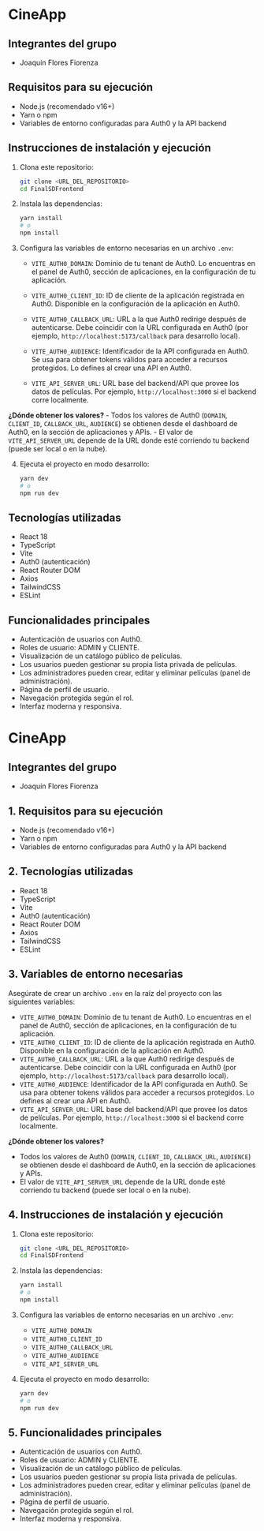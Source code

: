 # CineApp

## Integrantes del grupo
- Joaquín Flores Fiorenza

## Requisitos para su ejecución
- Node.js (recomendado v16+)
- Yarn o npm
- Variables de entorno configuradas para Auth0 y la API backend

## Instrucciones de instalación y ejecución
1. Clona este repositorio:
   ```bash
   git clone <URL_DEL_REPOSITORIO>
   cd FinalSDFrontend
   ```
2. Instala las dependencias:
   ```bash
   yarn install
   # o
   npm install
   ```
3. Configura las variables de entorno necesarias en un archivo `.env`:

   - `VITE_AUTH0_DOMAIN`: Dominio de tu tenant de Auth0. Lo encuentras en el panel de Auth0, sección de aplicaciones, en la configuración de tu aplicación.

   - `VITE_AUTH0_CLIENT_ID`: ID de cliente de la aplicación registrada en Auth0. Disponible en la configuración de la aplicación en Auth0.

   - `VITE_AUTH0_CALLBACK_URL`: URL a la que Auth0 redirige después de autenticarse. Debe coincidir con la URL configurada en Auth0 (por ejemplo, `http://localhost:5173/callback` para desarrollo local).

   - `VITE_AUTH0_AUDIENCE`: Identificador de la API configurada en Auth0. Se usa para obtener tokens válidos para acceder a recursos protegidos. Lo defines al crear una API en Auth0.

   - `VITE_API_SERVER_URL`: URL base del backend/API que provee los datos de películas. Por ejemplo, `http://localhost:3000` si el backend corre localmente.

**¿Dónde obtener los valores?**
    - Todos los valores de Auth0 (`DOMAIN`, `CLIENT_ID`, `CALLBACK_URL`, `AUDIENCE`) se obtienen desde el dashboard de Auth0, en la sección de aplicaciones y APIs.
    - El valor de `VITE_API_SERVER_URL` depende de la URL donde esté corriendo tu backend (puede ser local o en la nube).

4. Ejecuta el proyecto en modo desarrollo:
   ```bash
   yarn dev
   # o
   npm run dev
   ```

## Tecnologías utilizadas
- React 18
- TypeScript
- Vite
- Auth0 (autenticación)
- React Router DOM
- Axios
- TailwindCSS
- ESLint

## Funcionalidades principales
- Autenticación de usuarios con Auth0.
- Roles de usuario: ADMIN y CLIENTE.
- Visualización de un catálogo público de películas.
- Los usuarios pueden gestionar su propia lista privada de películas.
- Los administradores pueden crear, editar y eliminar películas (panel de administración).
- Página de perfil de usuario.
- Navegación protegida según el rol.
- Interfaz moderna y responsiva.


# CineApp

## Integrantes del grupo
- Joaquín Flores Fiorenza

## 1. Requisitos para su ejecución
- Node.js (recomendado v16+)
- Yarn o npm
- Variables de entorno configuradas para Auth0 y la API backend

## 2. Tecnologías utilizadas
- React 18
- TypeScript
- Vite
- Auth0 (autenticación)
- React Router DOM
- Axios
- TailwindCSS
- ESLint

## 3. Variables de entorno necesarias

Asegúrate de crear un archivo `.env` en la raíz del proyecto con las siguientes variables:

- `VITE_AUTH0_DOMAIN`: Dominio de tu tenant de Auth0. Lo encuentras en el panel de Auth0, sección de aplicaciones, en la configuración de tu aplicación.
- `VITE_AUTH0_CLIENT_ID`: ID de cliente de la aplicación registrada en Auth0. Disponible en la configuración de la aplicación en Auth0.
- `VITE_AUTH0_CALLBACK_URL`: URL a la que Auth0 redirige después de autenticarse. Debe coincidir con la URL configurada en Auth0 (por ejemplo, `http://localhost:5173/callback` para desarrollo local).
- `VITE_AUTH0_AUDIENCE`: Identificador de la API configurada en Auth0. Se usa para obtener tokens válidos para acceder a recursos protegidos. Lo defines al crear una API en Auth0.
- `VITE_API_SERVER_URL`: URL base del backend/API que provee los datos de películas. Por ejemplo, `http://localhost:3000` si el backend corre localmente.

**¿Dónde obtener los valores?**
- Todos los valores de Auth0 (`DOMAIN`, `CLIENT_ID`, `CALLBACK_URL`, `AUDIENCE`) se obtienen desde el dashboard de Auth0, en la sección de aplicaciones y APIs.
- El valor de `VITE_API_SERVER_URL` depende de la URL donde esté corriendo tu backend (puede ser local o en la nube).

## 4. Instrucciones de instalación y ejecución
1. Clona este repositorio:
   ```bash
   git clone <URL_DEL_REPOSITORIO>
   cd FinalSDFrontend
   ```
2. Instala las dependencias:
   ```bash
   yarn install
   # o
   npm install
   ```
3. Configura las variables de entorno necesarias en un archivo `.env`:
   - `VITE_AUTH0_DOMAIN`
   - `VITE_AUTH0_CLIENT_ID`
   - `VITE_AUTH0_CALLBACK_URL`
   - `VITE_AUTH0_AUDIENCE`
   - `VITE_API_SERVER_URL`

4. Ejecuta el proyecto en modo desarrollo:
   ```bash
   yarn dev
   # o
   npm run dev
   ```

## 5. Funcionalidades principales
- Autenticación de usuarios con Auth0.
- Roles de usuario: ADMIN y CLIENTE.
- Visualización de un catálogo público de películas.
- Los usuarios pueden gestionar su propia lista privada de películas.
- Los administradores pueden crear, editar y eliminar películas (panel de administración).
- Página de perfil de usuario.
- Navegación protegida según el rol.
- Interfaz moderna y responsiva.
